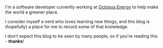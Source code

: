 I'm a software developer currently working at [Octopus Energy](https://octopus.energy) to help make the world a greener place.

I consider myself a nerd who loves learning new things, and this blog is (hopefully) a place for me to record some of that knowledge.

I don't expect this blog to be seen by many people, so if you're reading this - **thanks**!
